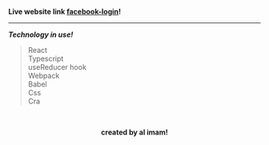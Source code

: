 **Live website link <ins>[facebook-login](https://al-imam-facebook-login.netlify.app)</ins>!**

<hr>

***Technology in use!***
> React <br>
> Typescript <br>
> useReducer hook <br>
> Webpack <br>
> Babel <br>
> Css <br>
> Cra <br>

<br>

**<p align="center">created by al imam!</p>**